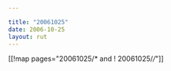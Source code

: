 ```yaml
---

title: "20061025"
date: 2006-10-25
layout: rut
---
```


[[!map pages="20061025/* and ! 20061025/*/*"]]
